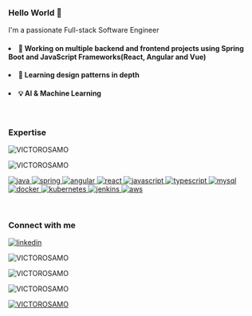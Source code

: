 
<h3>Hello World 👋</h3>
<p>I'm a passionate Full-stack Software Engineer </p>

  <un>
<h4><li> 🔭 Working on multiple backend and frontend projects using Spring Boot and JavaScript Frameworks(React, Angular and Vue)</li></h4>
<h4><li>🌱 Learning design patterns in depth</li></h4>
<h4><li>💡 AI & Machine Learning</li></h4>
     <br/> 
</ul>
  
<h3> Expertise</h3>

<p><img align="center" src="https://github-readme-stats.vercel.app/api?username=VICTOROSAMO&show_icons=true&locale=en" alt="VICTOROSAMO" /></p>
<p><img src="https://github-readme-stats.vercel.app/api/top-langs?username=VICTOROSAMO&show_icons=true&locale=en&layout=compact" alt="VICTOROSAMO" /></p>
<p>
  <a target="_blank" href="https://www.java.com">
    <img src="https://img.shields.io/badge/Java-007396?style=for-the-badge&logo=java&logoColor=white" alt="java" />
  </a>
  <a target="_blank" href="https://spring.io">
    <img src="https://img.shields.io/badge/Spring-6DB33F?style=for-the-badge&logo=spring&logoColor=white" alt="spring" />
  </a>
  <a target="_blank" href="https://angular.io">
    <img src="https://img.shields.io/badge/Angular-DD0031?style=for-the-badge&logo=angular&logoColor=white" alt="angular" />
  </a>
  <a target="_blank" href="https://reactjs.org">
    <img src="https://img.shields.io/badge/React-61DAFB?style=for-the-badge&logo=react&logoColor=black" alt="react" />
  </a>
  <a target="_blank" href="https://www.javascript.com">
    <img src="https://img.shields.io/badge/JavaScript-F7DF1E?style=for-the-badge&logo=javascript&logoColor=black" alt="javascript" />
  </a>
  <a target="_blank" href="https://www.typescriptlang.org">
    <img src="https://img.shields.io/badge/TypeScript-3178C6?style=for-the-badge&logo=typescript&logoColor=white" alt="typescript" />
  </a>
  <a target="_blank" href="https://www.mysql.com">
    <img src="https://img.shields.io/badge/MySQL-4479A1?style=for-the-badge&logo=mysql&logoColor=white" alt="mysql" />
  </a>
  <a target="_blank" href="https://www.docker.com">
    <img src="https://img.shields.io/badge/Docker-2496ED?style=for-the-badge&logo=docker&logoColor=white" alt="docker" />
  </a>
  <a target="_blank" href="https://kubernetes.io">
    <img src="https://img.shields.io/badge/Kubernetes-326CE5?style=for-the-badge&logo=kubernetes&logoColor=white" alt="kubernetes" />
  </a>
  <a target="_blank" href="https://www.jenkins.io">
    <img src="https://img.shields.io/badge/Jenkins-D24939?style=for-the-badge&logo=jenkins&logoColor=white" alt="jenkins" />
  </a>
  <a target="_blank" href="https://aws.amazon.com">
    <img src="https://img.shields.io/badge/AWS-232F3E?style=for-the-badge&logo=amazon-aws&logoColor=white" alt="aws" />
  </a>
</p>
<br/>

<h3>Connect with me</h3>
<p>
  <a target="_blank" href="https://www.linkedin.com/in/victor-osamo-b2ab9421b/">
    <img src="https://img.shields.io/badge/LinkedIn-0A66C2?style=for-the-badge&logo=linkedin&logoColor=white" alt="linkedin" />
  </a>
</p>

<p><img align="center" src="https://github-readme-stats.vercel.app/api?username=VICTOROSAMO&show_icons=true&locale=en" alt="VICTOROSAMO" /></p>
<p><img align="center" src="https://github-readme-streak-stats.herokuapp.com/?user=VICTOROSAMO&" alt="VICTOROSAMO" /></p>
<p><img src="https://github-readme-stats.vercel.app/api/top-langs?username=VICTOROSAMO&show_icons=true&locale=en&layout=compact" alt="VICTOROSAMO" /></p>
<p><a href="https://github.com/ryo-ma/github-profile-trophy"><img src="https://github-profile-trophy.vercel.app/?username=VICTOROSAMO" alt="VICTOROSAMO" /></a></p>
